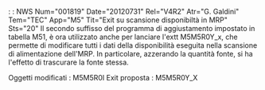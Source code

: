  :  : NWS Num="001819" Date="20120731" Rel="V4R2" Atr="G. Galdini" Tem="TEC" App="M5" Tit="Exit su scansione disponibiltà in MRP" Sts="20"
Il secondo suffisso del programma di aggiustamento impostato in tabella M51, è ora utilizzato anche
per lanciare l'extt M5M5R0Y_x, che permette di modificare tutti i dati della disponibilità eseguita
nella scansione di alimentazione dell'MRP.
In particolare, azzerando la quantità fonte, si ha l'effetto di trascurare la fonte stessa.

Oggetti modificati : 
M5M5R0I
Exit proposta : 
M5M5R0Y_X

